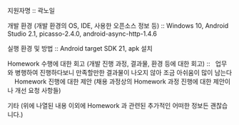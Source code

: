 지원자명    :: 곽노일

개발 환경 (개발 환경의 OS, IDE, 사용한 오픈소스 정보 등) :: Windows 10, Android Studio 2.1, picasso-2.4.0, android-async-http-1.4.6

실행 환경 및 방법 :: Android target SDK 21, apk 설치

Homework 수행에 대한 회고 (개발 진행 과정, 결과물, 환경 등에 대한 회고) ::
   업무와 병행하여 진행하다보니 만족할만한 결과물이 나오지 않아 조금 아쉬움이 많이 남는다
     
Homework 진행에 대한 제안 (채용 과정상의 Homework 과정 진행에 대한 제안이나 개선 요청 사항들)

기타 (위에 나열된 내용 이외에 Homework 과 관련된 추가적인 어떠한 정보든 괜찮습니다.)
